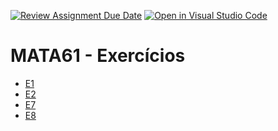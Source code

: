 [![Review Assignment Due Date](https://classroom.github.com/assets/deadline-readme-button-24ddc0f5d75046c5622901739e7c5dd533143b0c8e959d652212380cedb1ea36.svg)](https://classroom.github.com/a/lJ30i97j)
[![Open in Visual Studio Code](https://classroom.github.com/assets/open-in-vscode-718a45dd9cf7e7f842a935f5ebbe5719a5e09af4491e668f4dbf3b35d5cca122.svg)](https://classroom.github.com/online_ide?assignment_repo_id=12533877&assignment_repo_type=AssignmentRepo)
# MATA61 - Exercícios

+ [E1](./E1)
+ [E2](./E2)
+ [E7](./E7)
+ [E8](./E8)



